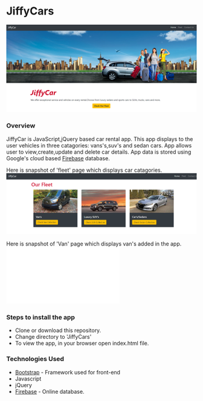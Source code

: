 # JiffyCars
![](./JiffyCapture.PNG)

### Overview
JiffyCar is JavaScript,jQuery based car rental app. This app displays to the user vehicles in three catagories: vans's,suv's and sedan cars. App allows user to view,create,update and delete car details. App data is stored using Google's cloud based [Firebase](https://firebase.google.com/) database.

Here is snapshot of 'fleet' page which displays car catagories.
![](./fleet.PNG)

Here is snapshot of 'Van' page which displays van's added in the app.
![](./van.html)


### Steps to install the app
* Clone or download this repository.
* Change directory to 'JiffyCars'
* To view the app, in your browser open index.html file. 

### Technologies Used
* [Bootstrap](https://getbootstrap.com/) - Framework used for front-end 
* Javascript
* jQuery
* [Firebase](https://firebase.google.com/) - Online database.

